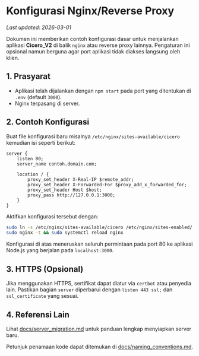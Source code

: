 # Konfigurasi Nginx/Reverse Proxy
*Last updated: 2026-03-01*

Dokumen ini memberikan contoh konfigurasi dasar untuk menjalankan aplikasi **Cicero_V2** di balik `nginx` atau reverse proxy lainnya. Pengaturan ini opsional namun berguna agar port aplikasi tidak diakses langsung oleh klien.

## 1. Prasyarat

- Aplikasi telah dijalankan dengan `npm start` pada port yang ditentukan di `.env` (default `3000`).
- Nginx terpasang di server.

## 2. Contoh Konfigurasi

Buat file konfigurasi baru misalnya `/etc/nginx/sites-available/cicero` kemudian isi seperti berikut:

```nginx
server {
    listen 80;
    server_name contoh.domain.com;

    location / {
        proxy_set_header X-Real-IP $remote_addr;
        proxy_set_header X-Forwarded-For $proxy_add_x_forwarded_for;
        proxy_set_header Host $host;
        proxy_pass http://127.0.0.1:3000;
    }
}
```

Aktifkan konfigurasi tersebut dengan:

```bash
sudo ln -s /etc/nginx/sites-available/cicero /etc/nginx/sites-enabled/
sudo nginx -t && sudo systemctl reload nginx
```

Konfigurasi di atas meneruskan seluruh permintaan pada port 80 ke aplikasi Node.js yang berjalan pada `localhost:3000`.

## 3. HTTPS (Opsional)

Jika menggunakan HTTPS, sertifikat dapat diatur via `certbot` atau penyedia lain. Pastikan bagian `server` diperbarui dengan `listen 443 ssl;` dan `ssl_certificate` yang sesuai.

## 4. Referensi Lain

Lihat [docs/server_migration.md](server_migration.md) untuk panduan lengkap menyiapkan server baru.

Petunjuk penamaan kode dapat ditemukan di [docs/naming_conventions.md](naming_conventions.md).
